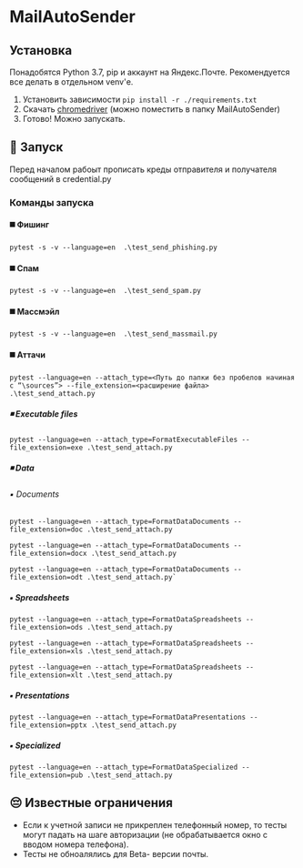 # MailAutoSender

Установка
-------------------------
Понадобятся Python 3.7, pip и аккаунт на Яндекс.Почте. Рекомендуется все делать в отдельном venv'е.
1. Установить зависимости
`pip install -r ./requirements.txt`
2. Скачать [chromedriver](https://chromedriver.chromium.org/) (можно поместить в папку MailAutoSender)
3. Готово! Можно запускать.

:rocket: Запуск
-------------------------
Перед началом рабоыт прописать креды отправителя и получателя сообщений в credential.py
### Команды запуска
#### :black_medium_square: Фишинг
```
pytest -s -v --language=en  .\test_send_phishing.py
```
#### :black_medium_square: Спам
```
pytest -s -v --language=en  .\test_send_spam.py
```
#### :black_medium_square: Массмэйл
```
pytest -s -v --language=en  .\test_send_massmail.py
```
#### :black_medium_square: Аттачи
```
pytest --language=en --attach_type=<Путь до папки без пробелов начиная с “\sources”> --file_extension=<расширение файла> .\test_send_attach.py
```
##### :black_medium_small_square: Executable files
```
pytest --language=en --attach_type=FormatExecutableFiles --file_extension=exe .\test_send_attach.py
```
##### :black_medium_small_square: Data
###### :black_small_square: Documents
```
pytest --language=en --attach_type=FormatDataDocuments --file_extension=doc .\test_send_attach.py
```
```
pytest --language=en --attach_type=FormatDataDocuments --file_extension=docx .\test_send_attach.py
```
```
pytest --language=en --attach_type=FormatDataDocuments --file_extension=odt .\test_send_attach.py`
```
##### :black_small_square: Spreadsheets
```
pytest --language=en --attach_type=FormatDataSpreadsheets --file_extension=ods .\test_send_attach.py
```
```
pytest --language=en --attach_type=FormatDataSpreadsheets --file_extension=xls .\test_send_attach.py
```
```
pytest --language=en --attach_type=FormatDataSpreadsheets --file_extension=xlt .\test_send_attach.py
```
##### :black_small_square: Presentations
```
pytest --language=en --attach_type=FormatDataPresentations --file_extension=pptx .\test_send_attach.py
```
##### :black_small_square: Specialized
```
pytest --language=en --attach_type=FormatDataSpecialized --file_extension=pub .\test_send_attach.py
```
:pensive: Известные ограничения 
-------------------------
* Если к учетной записи не прикреплен телефонный номер, то тесты могут падать на шаге авторизации (не обрабатывается окно с вводом номера телефона).
* Тесты не обноалялись для Beta- версии почты.

